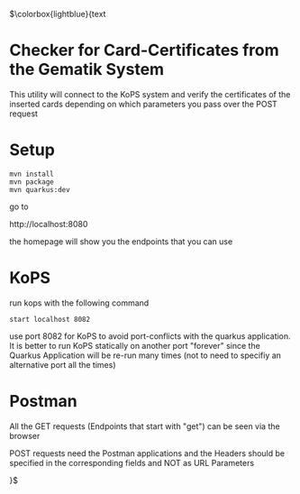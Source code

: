 $\colorbox{lightblue}{text

# Checker for Card-Certificates from the Gematik System

This utility will connect to the KoPS system and verify the certificates of the inserted cards
depending on which parameters you pass over the POST request

# Setup
```
mvn install
mvn package
mvn quarkus:dev
```

go to

http://localhost:8080

the homepage will show you the endpoints that you can use

# KoPS
run kops with the following command
````
start localhost 8082
````

use port 8082 for KoPS to avoid port-conflicts with the quarkus application.
It is better to run KoPS statically on another port "forever" since the Quarkus Application will be re-run
many times (not to need to specifiy an alternative port all the times)

# Postman
All the GET requests (Endpoints that start with "get") can be seen via the browser

POST requests need the Postman applications and the Headers should be specified in the corresponding fields
and NOT as URL Parameters

}$